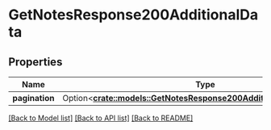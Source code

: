 # GetNotesResponse200AdditionalData

## Properties

Name | Type | Description | Notes
------------ | ------------- | ------------- | -------------
**pagination** | Option<[**crate::models::GetNotesResponse200AdditionalDataPagination**](getNotesResponse200_additional_data_pagination.md)> |  | [optional]

[[Back to Model list]](../README.md#documentation-for-models) [[Back to API list]](../README.md#documentation-for-api-endpoints) [[Back to README]](../README.md)


